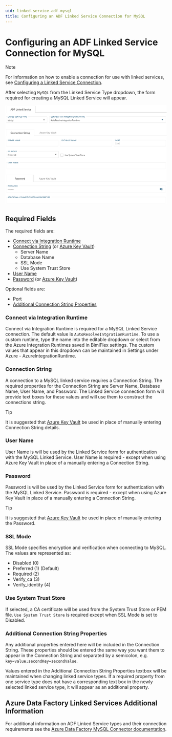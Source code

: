 ```yaml
---
uid: linked-service-adf-mysql
title: Configuring an ADF Linked Service Connection for MySQL
---
```

# Configuring an ADF Linked Service Connection for MySQL

> [!NOTE]
> For information on how to enable a connection for use with linked services, see [Configuring a Linked Service Connection](create-linked-service-connection.md).

[//]: # (TODO List of stages, connection types, and system types that can use MySQL)

After selecting `MySQL` from the Linked Service Type dropdown, the form required for creating a MySQL Linked Service will appear.

![MySQL Linked Service Form -border-image](images/bimlflex-ss-app-connections-adf-mysql-form.png "MySQL Linked Service Form")

## Required Fields

The required fields are:

+ [Connect via Integration Runtime](#connect-via-integration-runtime)
+ [Connection String](#connection-string) (or [Azure Key Vault](create-linked-service-connection.md))
  + Server Name
  + Database Name
  + SSL Mode
  + Use System Trust Store
+ [User Name](#user-name)
+ [Password](#password) (or [Azure Key Vault](create-linked-service-connection.md))

Optional fields are:

+ Port
+ [Additional Connection String Properties](#additional-connection-string-properties)

### Connect via Integration Runtime

Connect via Integration Runtime is required for a MySQL Linked Service connection. The default value is `AutoResolveIntgrationRuntime`. To use a custom runtime, type the name into the editable dropdown or select from the Azure Integration Runtimes saved in BimlFlex settings. The custom values that appear in this dropdown can be maintained in Settings under Azure - AzureIntegrationRuntime.

### Connection String

A connection to a MySQL linked service requires a Connection String. The required properties for the Connection String are Server Name, Database Name, User Name, and Password. The Linked Service connection form will provide text boxes for these values and will use them to construct the connections string.

> [!TIP]
> It is suggested that [Azure Key Vault](linked-service-azure-key-vault.md) be used in place of manually entering Connection String details.

### User Name

User Name is will be used by the Linked Service form for authentication with the MySQL Linked Service. User Name is required - except when using Azure Key Vault in place of a manually entering a Connection String.

### Password

Password is will be used by the Linked Service form for authentication with the MySQL Linked Service. Password is required - except when using Azure Key Vault in place of a manually entering a Connection String.

> [!TIP]
> It is suggested that [Azure Key Vault](linked-service-azure-key-vault.md) be used in place of manually entering the Password.

### SSL Mode

SSL Mode specifies encryption and verification when connecting to MySQL. The values are represented as:

+ Disabled (0)
+ Preferred (1) (Default)
+ Required (2)
+ Verify_ca (3)
+ Verify_identity (4)

### Use System Trust Store

If selected, a CA certificate will be used from the System Trust Store or PEM file. `Use System Trust Store` is required except when SSL Mode is set to Disabled.

### Additional Connection String Properties

Any additional properties entered here will be included in the Connection String. These properties should be entered the same way you want them to appear in the Connection String and separated by a semicolon, e.g. `key=value;secondKey=secondValue`.

Values entered in the Additional Connection String Properties textbox will be maintained when changing linked service types. If a required property from one service type does not have a corresponding text box in the newly selected linked service type, it will appear as an additional property.

## Azure Data Factory Linked Services Additional Information

For additional information on ADF Linked Service types and their connection requirements see the [Azure Data Factory MySQL Connector documentation](https://docs.microsoft.com/en-us/azure/data-factory/connector-mysql).
